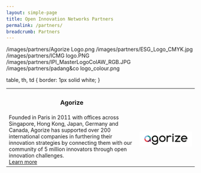 ```yaml
---
layout: simple-page
title: Open Innovation Networks Partners
permalink: /partners/
breadcrumb: Partners
---
```

/images/partners/Agorize Logo.png
/images/partners/ESG_Logo_CMYK.jpg
/images/partners/ICMG logo.PNG
/images/partners/IPI_MasterLogoColAW_RGB.JPG
/images/partners/padang&co logo_colour.png

table, th, td {
  border: 1px solid white;
}
<table style="width:100%">
  <tr>
    <th><h3>Agorize</h3></th>
    <th></th>
    
  </tr>
  <tr>
    <td>Founded in Paris in 2011 with offices across Singapore, Hong Kong, Japan, Germany and Canada, Agorize has supported over 200 international companies in furthering their innovation strategies by connecting them with our community of 5 million innovators through open innovation challenges.<br><a href="https://www.agorize.com/en" target="_blank">Learn more</a></td>
    <td><img src="/images/partners/Agorize Logo.png" alt="1"></td>
  </tr>
</table>
